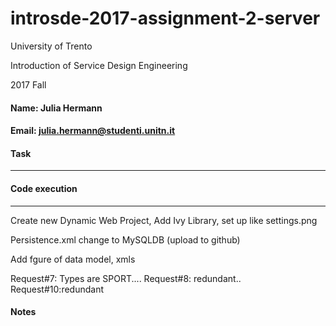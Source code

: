 # introsde-2017-assignment-2-server
University of Trento

Introduction of Service Design Engineering 

2017 Fall

#### Name: Julia Hermann
#### Email: julia.hermann@studenti.unitn.it

#### Task
*************

#### Code execution
******************
Create new Dynamic Web Project, Add Ivy Library, set up like settings.png

Persistence.xml change to MySQLDB (upload to github)

Add fgure of data model, xmls

Request#7: Types are SPORT....
Request#8: redundant..
Request#10:redundant

#### Notes
